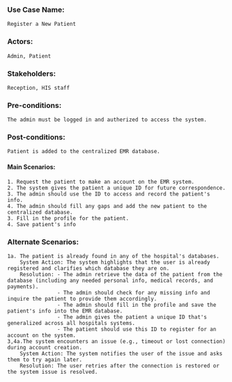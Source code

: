 ### Use Case Name:
    Register a New Patient

### Actors:
    Admin, Patient
### Stakeholders:
    Reception, HIS staff
### Pre-conditions:
    The admin must be logged in and autherized to access the system.
### Post-conditions:
    Patient is added to the centralized EMR database.
#### Main Scenarios:
    1. Request the patient to make an account on the EMR system.
    2. The system gives the patient a unique ID for future correspondence.
    3. The admin should use the ID to access and record the patient's info.
    4. The admin should fill any gaps and add the new patient to the centralized database.
    3. Fill in the profile for the patient.
    4. Save patient's info
### Alternate Scenarios:
    1a. The patient is already found in any of the hospital's databases.
        System Action: The system highlights that the user is already registered and clarifies which database they are on.
        Resolution: - The admin retrieve the data of the patient from the database (including any needed personal info, medical records, and payments).
                    - The admin should check for any missing info and inquire the patient to provide them accordingly.
                    - The admin should fill in the profile and save the patient's info into the EMR database.
                    - The admin gives the patient a unique ID that's generalized across all hospitals systems.
                    - The patient should use this ID to register for an account on the system.
    3,4a.The system encounters an issue (e.g., timeout or lost connection) during account creation.
        System Action: The system notifies the user of the issue and asks them to try again later.
        Resolution: The user retries after the connection is restored or the system issue is resolved.

